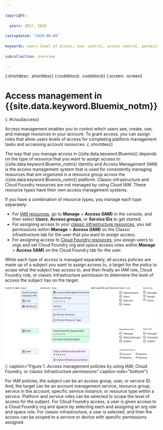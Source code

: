 ```yaml
---

copyright:

  years: 2017, 2020

lastupdated: "2020-06-09"

keywords: users level of access, user control, access control, permissions, manage access, access management, platform management tasks, assign roles

subcollection: overview

---
```


{:shortdesc: .shortdesc}
{:codeblock: .codeblock}
{:screen: .screen}

# Access management in {{site.data.keyword.Bluemix_notm}}
{: #cloudaccess}

Access management enables you to control which users see, create, use, and manage resources in your account. To grant access, you can assign roles that allow users levels of access for completing platform management tasks and accessing account resources.
{: shortdesc}

The way that you manage access in {{site.data.keyword.Bluemix}} depends on the type of resource that you want to assign access to. {{site.data.keyword.Bluemix_notm}} Identity and Access Management (IAM) is the access management system that is used for consistently managing resources that are organized in a resource group across the {{site.data.keyword.Bluemix_notm}} platform. Classic infrastructure and Cloud Foundry resources are not managed by using Cloud IAM. These resource types have their own access management systems. 

If you have a combination of resource types, you manage each type separately:

* For [IAM resources](/docs/account?topic=account-userroles), go to **Manage** &gt; **Access (IAM)** in the console, and then select **Users**, **Access groups**, or **Service IDs** to get started.
* For assigning access to your [classic infrastructure resources](/docs/account?topic=account-infrapermission), you set permissions within **Manage** > **Access (IAM)** on the Classic infrastructure tab for the user that you want to assign access. 
* For assigning access to [Cloud Foundry resources](/docs/account?topic=account-cfaccess), you assign users to orgs and set Cloud Foundry org and space access roles within **Manage** > **Access (IAM)** on the Cloud Foundry tab for the user.

While each type of access is managed separately, all access policies are made up of a subject you want to assign access to, a target for the policy to scope what the subject has access to, and then finally an IAM role, Cloud Foundry role, or classic infrastructure permission to determine the level of access the subject has on the target.

![Access management policies by using IAM, Cloud Foundry, or classic infrastructure permissions.](images/access-management.svg "How assigning policies works by starting with a subject, selecting a target, then assigning a role or permission"){: caption="Figure 1. Access management policies by using IAM, Cloud Foundry, or classic infrastructure permissions" caption-side="bottom"}

For IAM policies, the subject can be an access group, user, or service ID. And, the target can be an account management service, resource group, service in the account, specific service instance, or resource type within a service. Platform and service roles can be selected to scope the level of access for the subject. For Cloud Foundry access, a user is given access to a Cloud Foundry org and space by selecting each and assigning an org role and space role. For classic infrastructure, a user is selected, and then the access can be scoped to a service or device with specific permissions assigned.

<!--
## Watch and learn
{: #watch-iamaccess}

<div class="embed-responsive embed-responsive-16by9" data-hd-video="video">
  <iframe class="embed-responsive-item" id="youtubeplayer" title="IBM Cloud console guide: Getting access" type="text/html" width="640" height="360" src="https://mediacenter.ibm.com/media/1_q33pxjan" frameborder="0" webkitallowfullscreen mozallowfullscreen allowfullscreen> </iframe>
</div>-->


